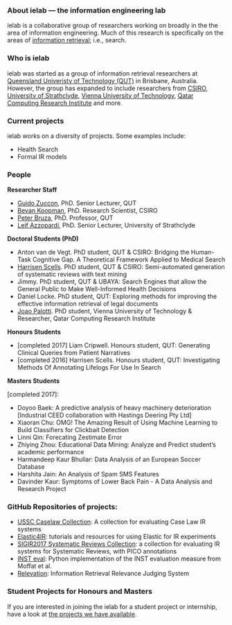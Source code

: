 ### About ielab &mdash; the information engineering lab
ielab is a collaborative group of researchers working on broadly in the the area of information engineering. Much of this research is specifically on the areas of [information retrieval](https://en.wikipedia.org/wiki/Information_retrieval); i.e., search.

### Who is ielab
ielab was started as a group of information retrieval researchers at [Queensland Univeristy of Technology (QUT)](http://www.qut.edu.au) in Brisbane, Australia. However, the group has expanded to include researchers from [CSIRO](http://csiro.au), [University of Strathclyde](https://www.strath.ac.uk/), [Vienna University of Technology](https://www.tuwien.ac.at/en/), [Qatar Computing Research Institute](http://www.qcri.com) and more.

### Current projects
ielab works on a diversity of projects. Some examples include:
* Health Search
* Formal IR models

### People

**Researcher Staff**
* [Guido Zuccon](http://zuccon.net), PhD. Senior Lecturer, QUT
* [Bevan Koopman](http://koopman.id.au), PhD. Research Scientist, CSIRO
* [Peter Bruza](http://staff.qut.edu.au/staff/bruza/), PhD. Professor, QUT
* [Leif Azzopardi](http://www.dcs.gla.ac.uk/~leif/), PhD. Senior Lecturer, University of Strathclyde


**Doctoral Students (PhD)**
* Anton van de Vegt. PhD student, QUT & CSIRO: Bridging the Human-Task Cognitive Gap. A Theoretical Framework Applied to Medical Search
* [Harrisen Scells](http://scells.me). PhD student, QUT & CSIRO: Semi-automated generation of systematic reviews with text mining
* Jimmy. PhD student, QUT & UBAYA: Search Engines that allow the General Public to Make Well-Informed Health Decisions
* Daniel Locke. PhD student, QUT: Exploring methods for improving the effective information retrieval of legal documents
* [Joao Palotti](http://joaopalotti.com/). PhD student, Vienna University of Technology & Researcher, Qatar Computing Research Institute

**Honours Students**
* [completed 2017] Liam Cripwell. Honours student, QUT: Generating Clinical Queries from Patient Narratives
* [completed 2016] Harrisen Scells. Honours student, QUT: Investigating Methods Of Annotating Lifelogs For Use In Search

**Masters Students**

[completed 2017]:
* Doyoo Baek: A predictive analysis of heavy machinery deterioration [Industrial CEED collaboration with Hastings Deering Pty Ltd]
* Xiaoran Chu: OMG! The Amazing Result of Using Machine Learning to Build Classifiers for Clickbait Detection
* Linni Qin: Forecating Zestimate Error
* Zhiying Zhou: Educational Data Mining: Analyze and Predict student’s academic performance
* Harmandeep Kaur Bhullar: Data Analysis of an European Soccer Database
* Harshita Jain: An Analysis of Spam SMS Features
* Davinder Kaur: Symptoms of Lower Back Pain - A Data Analysis and Research Project


### GitHub Repositories of projects:

* [USSC Caselaw Collection](https://github.com/ielab/ussc-caselaw-collection): A collection for evaluating Case Law IR systems
* [Elastic4IR](https://github.com/ielab/elastic4IR): tutorials and resources for using Elastic for IR experiments
* [SIGIR2017 Systematic Reviews Collection](https://github.com/ielab/SIGIR2017-PICO-Collection): a collection for evaluating IR systems for Systematic Reviews, with PICO annotations
* [INST eval](https://github.com/ielab/inst_eval): Python implementation of the INST evaluation measure from Moffat et al.
* [Relevation](https://github.com/ielab/relevation): Information Retrieval Relevance Judging System


### Student Projects for Honours and Masters
If you are interested in joining the ielab for a student project or internship, have a look at [the projects we have available](./student-projects.md).

